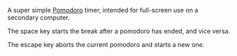 A super simple [Pomodoro](http://en.wikipedia.org/wiki/Pomodoro_Technique) timer, intended for full-screen use on a secondary computer.

The space key starts the break after a pomodoro has ended, and vice versa.

The escape key aborts the current pomodoro and starts a new one.
